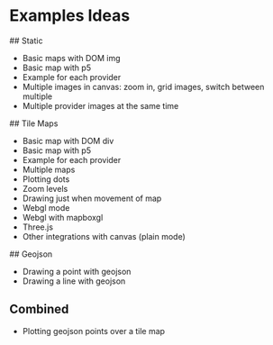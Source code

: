 # Examples Ideas

## Static
- Basic maps with DOM img
- Basic map with p5
- Example for each provider
- Multiple images in canvas: zoom in, grid images, switch between multiple
- Multiple provider images at the same time

## Tile Maps
- Basic map with DOM div
- Basic map with p5
- Example for each provider
- Multiple maps
- Plotting dots
- Zoom levels
- Drawing just when movement of map
- Webgl mode
- Webgl with mapboxgl
- Three.js
- Other integrations with canvas (plain mode)

## Geojson
- Drawing a point with geojson
- Drawing a line with geojson

## Combined
- Plotting geojson points over a tile map
